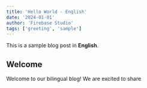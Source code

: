 ```yaml
---
title: 'Hello World - English'
date: '2024-01-01'
author: 'Firebase Studio'
tags: ['greeting', 'sample']
---
```


This is a sample blog post in **English**.

## Welcome

Welcome to our bilingual blog! We are excited to share
